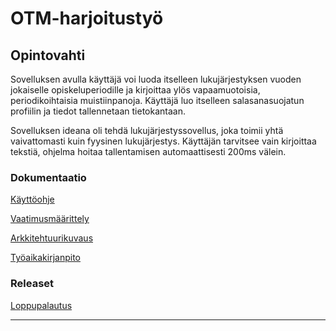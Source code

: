 # OTM-harjoitustyö

## Opintovahti

Sovelluksen avulla käyttäjä voi luoda itselleen lukujärjestyksen vuoden jokaiselle opiskeluperiodille ja kirjoittaa ylös vapaamuotoisia, periodikoihtaisia muistiinpanoja. Käyttäjä luo itselleen salasanasuojatun profiilin ja tiedot tallennetaan tietokantaan.

Sovelluksen ideana oli tehdä lukujärjestyssovellus, joka toimii yhtä vaivattomasti kuin fyysinen lukujärjestys. Käyttäjän tarvitsee vain kirjoittaa tekstiä, ohjelma hoitaa tallentamisen automaattisesti 200ms välein.

### Dokumentaatio

[Käyttöohje](https://github.com/ratilmii/otm-harjoitustyo/blob/master/dokumentaatio/kayttoohje.md)

[Vaatimusmäärittely](https://github.com/ratilmii/otm-harjoitustyo/blob/master/dokumentaatio/vaatimusmaarittely.md)

[Arkkitehtuurikuvaus](https://github.com/ratilmii/otm-harjoitustyo/blob/master/dokumentaatio/arkkitehtuuri.md)

[Työaikakirjanpito](https://github.com/ratilmii/otm-harjoitustyo/blob/master/dokumentaatio/tyoaikakirjanpito.md)

### Releaset

[Loppupalautus](https://github.com/ratilmii/otm-harjoitustyo/releases/tag/1.0)

---

